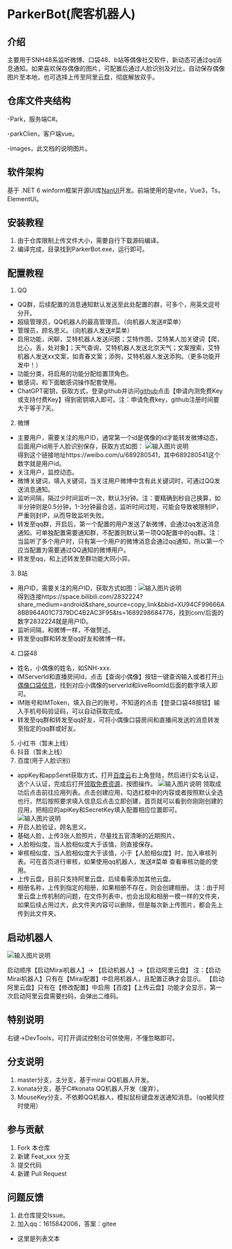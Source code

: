 # ParkerBot(爬客机器人)

## 介绍
主要用于SNH48系监听微博、口袋48、b站等偶像社交软件，新动态可通过qq消息通知。如果喜欢保存偶像的图片，可配置后通过人脸识别及对比，自动保存偶像图片至本地，也可选择上传至阿里云盘，彻底解放双手。

## 仓库文件夹结构
-Park，服务端C#。

-parkClien，客户端vue。

-images，此文档的说明图片。

## 软件架构
基于 .NET 6 winform框架开源UI库[NanUI](https://gitee.com/dotnetchina/NanUI)开发。前端使用的是vite，Vue3，Ts，ElementUI。

## 安装教程

1.  由于仓库限制上传文件大小，需要自行下载源码编译。
2.  编译完成，目录找到ParkerBot.exe，运行即可。

## 配置教程

1.  QQ
- QQ群，后续配置的消息通知默认发送至此处配置的群，可多个，用英文逗号分开。
- 超级管理员，QQ机器人的最高管理员。（向机器人发送#菜单）
- 管理员，顾名思义。（向机器人发送#菜单）
- 启用功能，闲聊，艾特机器人发送问题；艾特作图，艾特某人加关键词【爬，比心，丢，处对象】；天气查询，艾特机器人发送北京天气；文案搜索，艾特机器人发送xx文案，如青春文案；添狗，艾特机器人发送添狗。（更多功能开发中！）
- 功能分类，将启用的功能分配给置顶角色。
- 敏感词，和下面敏感词操作配套使用。
- ChatGPT密钥，获取方式，登录github并访问[github](https://github.com/chatanywhere/GPT_API_free)点击【申请内测免费Key或支持付费Key】得到密钥填入即可。注：申请免费key，github注册时间要大于等于7天。
2.  微博
- 主要用户，需要关注的用户ID，通常第一个id是偶像的id才能转发微博动态，后面用户id用于人脸识别保存，获取方式如图：
![输入图片说明](images/image.png)    
    得到这个链接地址https://weibo.com/u/689280541，其中689280541这个数字就是用户id。
- 关注用户，监控动态。
- 微博关键词，填入关键词，当关注用户微博中含有此关键词时，可通过QQ发送消息通知。
- 监听间隔，隔过少时间监听一次，默认3分钟。注：要精确到秒自己换算，如半分钟则是0.5分钟，1-3分钟最合适，监听时间过短，可能会导致被限制IP，严重则封IP，从而导致监听失败。
- 转发至qq群，开启后，第一个配置的用户发送了新微博，会通过qq发送消息通知。可单独配置需要通知群，不配置则默认第一项QQ配置中的qq群。注：当监听了多个用户时，只有第一个用户的微博消息会通过qq通知，所以第一个应当配置为需要通过QQ通知的微博用户。
- 转发至qq，和上述转发至群功能大同小异。
3. B站
- 用户ID，需要关注的用户ID，获取方式如图：![输入图片说明](images/Blibiliimage.png)    
得到连接https://space.bilibili.com/2832224?share_medium=android&share_source=copy_link&bbid=XU94CF99666A8BB964A01C7379DC4B2AC3F95&ts=1689298684776，找到com/后面的数字2832224就是用户ID。
- 监听间隔，和微博一样，不做赘述。
- 转发至qq群和转发至qq好友和微博一样。
4. 口袋48
- 姓名，小偶像的姓名，如SNH-xxx.
- IMServerId和直播房间Id，点击【查询小偶像】按钮一键查询输入或者打开[小偶像口袋信息](https://fastly.jsdelivr.net/gh/duan602728596/qqtools@main/packages/NIMTest/node/roomId.json)，找到对应小偶像的serverId和liveRoomId后面的数字填入即可。
- IM账号和IMToken，填入自己的账号，不知道的点击【登录口袋48按钮】输入手机号码验证码，可以自动获取完成。
- 转发至qq群和转发至qq好友，可将小偶像口袋房间和直播间发送的消息转发至指定的qq群或好友。
5. 小红书（暂未上线）
6. 抖音（暂未上线）
7. 百度(用于人脸识别)
- appKey和appSeret获取方式，打开[百度云](https://cloud.baidu.com/)右上角登陆，然后进行实名认证，选个人认证，完成后打开[领取免费资源](https://console.bce.baidu.com/ai/#/ai/face/overview/resource/getFree)，按图操作。
![输入图片说明](images/bdimage.png)    领取成功后点击前往应用列表。点击创建应用，勾选红框中的内容或者按照默认全选也行，然后按照要求填入信息后点击立即创建，首页就可以看到你刚刚创建的应用，把相应的apiKey和SecretKey填入配置相应位置即可。
![输入图片说明](images/bd1image.png)
- 开启人脸验证，顾名思义。
- 基础人脸，上传3张人脸照片，尽量找五官清晰的近期照片。
- 人脸相似度，当人脸相似度大于该值，则直接保存。
- 审核相似度，当人脸相似度大于该值，小于【人脸相似度】时，加入审核列表。可在首页进行审核，如果使用qq机器人，发送#菜单 查看审核功能的使用。
- 上传云盘，目前只支持阿里云盘，后续看需添加其他云盘。
- 相册名称，上传到指定的相册，如果相册不存在，则会创建相册。
           注：由于阿里云盘上传机制的问题，在文件列表中，也会出现和相册一模一样的文件夹，如果后续占用过大，此文件夹内容可以删除，但是每次新上传图片，都会先上传到此文件夹。

## 启动机器人

![输入图片说明](images/startimage.png)

启动顺序【启动Mirai机器人】-> 【启动机器人】->【启动阿里云盘】
注：【启动Mirai机器人】只有在【Mirai配置】中启用机器人，且配置正确才会显示。
    【启动阿里云盘】只有在【修改配置】中启用【百度】【上传云盘】功能才会显示，第一次启动阿里云盘需要扫码，会弹出二维码。

## 特别说明
右键->DevTools，可打开调试控制台可供使用，不懂忽略即可。

## 分支说明
1. master分支，主分支，基于mirai QQ机器人开发。
2. konata分支，基于C#konata QQ机器人开发（废弃）。
3. MouseKey分支，不依赖QQ机器人，模拟鼠标键盘发送通知消息。（qq被风控时使用）

## 参与贡献

1.  Fork 本仓库
2.  新建 Feat_xxx 分支
3.  提交代码
4.  新建 Pull Request


## 问题反馈
1. 此仓库提交Issue。
2. 加入qq：1615842006，答案：gitee
- 这里是列表文本